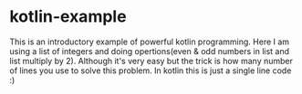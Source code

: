 # kotlin-example
This is an introductory example of powerful kotlin programming. Here I am using a list of integers and doing opertions(even & odd numbers in list and list multiply by 2).
Although it's very easy but the trick is how many number of lines you use to solve this problem. In kotlin this is just a single line code :)

